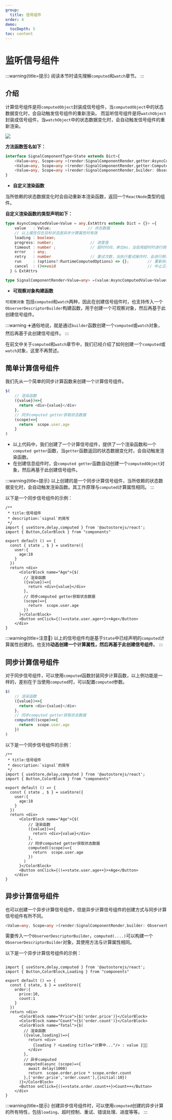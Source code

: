 ```yaml
---
group:
  title: 信号组件
order: 4  
demo:
  tocDepth: 5
toc: content
---
```


# 监听信号组件

:::warning{title=提示}
阅读本节时请先理解`computed`和`watch`章节。
:::

## 介绍

计算信号组件是将`computedObject`封装成信号组件，当`computedObject`中的状态数据变化时，会自动触发信号组件的重新渲染。
而监听信号组件是将`watchObject`封装成信号组件，当`watchObject`中的状态数据变化时，会自动触发信号组件的重新渲染。


![](./signal-watch.drawio.png)

**方法函数签名如下：**

```ts | pure
interface SignalComponentType<State extends Dict>{
    <Value=any, Scope=any >(render:SignalComponentRender,getter:AsyncComputedGetter<Value,Scope>):React.ReactNode
    <Value=any, Scope=any >(render:SignalComponentRender,getter:ComputedGetter<Value,Scope>):React.ReactNode
    <Value=any, Scope=any >(render:SignalComponentRender,builder: ObserverDescriptorBuilder<string,Value,Scope>):React.ReactNode;
}
```

- **自定义渲染函数**

当所依赖的状态数据变化时会自动重新本渲染函数，返回一个`ReactNode`类型的组件。

**自定义渲染函数的类型声明如下：**

```ts | pure {2}
type AsyncComputedValue<Value = any,ExtAttrs extends Dict = {}> ={
    value   : Value;                // 状态数据
    // 以上属性仅在目标状态是异步计算属性时有效
    loading : boolean;          
    progress: number;                // 进度值    
    timeout : number ;               // 超时时间，单位ms，当启用超时时进行倒计时
    error   : any;
    retry   : number                 // 重试次数，当执行重试操作时，会进行倒计时，每次重试-1，直到为0时停止重试
    run     : (options?:RuntimeComputedOptions) => {};        // 重新执行任务
    cancel  : ()=>void                                        // 中止正在执行的异步计算
  } & ExtAttrs

type SignalComponentRender<Value=any> =(value:AsyncComputedValue<Value>)=>React.ReactNode

```

 - **可观察对象构建函数**

 `可观察对象` 包括`computed`和`watch`两种，因此在创建信号组件时，也支持传入一个`ObserverDescriptorBuilder`构建函数，用于创建一个可观察对象，然后再基于此创建信号组件。

:::warning
✈️通俗地说，就是通过`builder`函数创建一个`computed`或`watch`对象，然后再基于此创建信号组件。
:::

 在前文中关于`computed`和`watch`章节中，我们已经介绍了如何创建一个`computed`或`watch`对象，这里不再赘述。 


## 简单计算信号组件

我们先从一个简单的同步计算函数来创建一个计算信号组件。


```ts | pure  {3-5,7-9}
$(
    // 渲染函数
    ({value})=>{
      return <div>{value}</div>
    },
    // 同步computed getter获取状态数据
    (scope)=>{
      return  scope.user.age
    }
) 
```

-  以上代码中，我们创建了一个计算信号组件，提供了一个渲染函数和一个`computed getter`函数，当`getter`函数返回的状态数据变化时，会自动触发渲染函数。
-  在创建信息组件时，会`computed getter`函数自动创建一个`computedObject`对象，然后再基于此创建信号组件。


:::warning{title=提示}
以上创建的是一个同步计算信号组件，当所依赖的状态数据变化时，会自动触发渲染函数。其工作原理与`computed`计算属性相同。
:::


以下是一个同步信号组件的示例：

```tsx  
/**
 * title:信号组件
 * description:`signal`的简写 
 */ 
import { useStore,delay,computed } from '@autostorejs/react';
import { Button,ColorBlock } from "components"

export default () => {
  const { state , $ } = useStore({
    user:{
      age:18
    }  
  })
  return <div>
      <ColorBlock name="Age">{$(
        // 渲染函数
        ({value})=>{
          return <div>{value}</div>
        },
        // 同步computed getter获取状态数据
        (scope)=>{
          return  scope.user.age
        })
      }</ColorBlock>
      <Button onClick={()=>state.user.age++}>+Age</Button>
    </div>
}
``` 



:::warning{title=注意🌝}
以上的信号组件均是基于`State`中已经声明的`computed`计算属性创建的。也支持**动态创建一个计算属性，然后再基于此创建信号组件**。
:::

## 同步计算信号组件

对于同步信号组件，可以使用`computed`函数封装同步计算函数，以上例功能是一样的，差别在于当使用`computed`时，可以配置`computed`参数。

```ts | pure  {3-5,7-9}
$(
    // 渲染函数
    ({value})=>{
      return <div>{value}</div>
    },
    // 同步computed getter获取状态数据
    computed((scope)=>{
      return  scope.user.age
    })
) 
```
 

以下是一个同步信号组件的示例：

```tsx  
/**
 * title:信号组件
 * description:`signal`的简写 
 */ 
import { useStore,delay,computed } from '@autostorejs/react';
import { Button,ColorBlock } from "components"

export default () => {
  const { state , $ } = useStore({
    user:{
      age:18
    }  
  })
  return <div>
      <ColorBlock name="Age">{$(
          // 渲染函数
          ({value})=>{
            return <div>{value}</div>
          },
          // 同步computed getter获取状态数据
          computed((scope)=>{
            return  scope.user.age
          })
        )
      }</ColorBlock>
      <Button onClick={()=>state.user.age++}>+Age</Button>
    </div>
}
``` 


## 异步计算信号组件

也可以创建一个异步计算信号组件，但是异步计算信号组件的创建方式与同步计算信号组件有所不同。

```ts | pure
<Value=any, Scope=any >(render:SignalComponentRender,builder: ObserverDescriptorBuilder<string,Value,Scope>):React.ReactNode;
```

需要传入一个`ObserverDescriptorBuilder`，`computed(....)`可以构建一个`ObserverDescriptorBuilder`对象，其使用方法与计算属性相同。 

以下是一个异步计算信号组件的示例：

```tsx  
 
import { useStore,delay,computed } from '@autostorejs/react';
import { Button,ColorBlock,Loading } from "components"

export default () => {
  const { state, $ } = useStore({
    order:{
      price:10,
      count:1 
    }  
  })
  return <div>
      <ColorBlock name="Price">{$('order.price')}</ColorBlock>
      <ColorBlock name="Count">{$('order.count')}</ColorBlock>
      <ColorBlock name="Total">{$(
        // 渲染函数
        ({value,loading})=>{ 
          return <div>
            {loading ? <Loading title="计算中..."/> : value }💸💸
          </div>
        },
        // 异步computed
        computed(async (scope)=>{
          await delay(1000)
          return  scope.order.price * scope.order.count
        },['order.price','order.count'],{initial:10})
      )}</ColorBlock>
      <Button onClick={()=>state.order.count++}>Count++</Button>
    </div>
}
``` 

:::warning{title=提示}
创建异步信号组件时，可以使用`computed`创建的异步计算的所有特性，包括`loading`、超时控制、重试、错误处理、进度等等。
:::





















